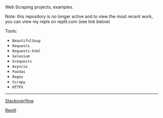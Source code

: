 Web Scraping projects, examples. 

Note: this repository is no longer active and to view the most recent work, you can view my repls on replit.com (see link below) 

Tools: 
* `BeautifulSoup`
* `Requests`
* `Requests-html`
* `Selenium`
* `Grequests`
* `Asyncio`
* `Pandas`
* `Regex`
* `Scrapy`
* `HTTPX`
___
[Stackoverflow](https://stackoverflow.com/users/15164646/dimitry-zub?tab=profile) 

[Replit](https://replit.com/@DimitryZub1)
